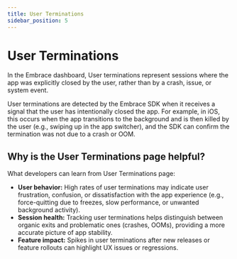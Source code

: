 ```yaml
---
title: User Terminations
sidebar_position: 5
---
```


# User Terminations

In the Embrace dashboard, User terminations represent sessions where the app was explicitly closed by the user, rather than by a crash, issue, or system event.

User terminations are detected by the Embrace SDK when it receives a signal that the user has intentionally closed the app. For example, in iOS, this occurs when the app transitions to the background and is then killed by the user (e.g., swiping up in the app switcher), and the SDK can confirm the termination was not due to a crash or OOM.

## Why is the User Terminations page helpful?

What developers can learn from User Terminations page:
- **User behavior:** High rates of user terminations may indicate user frustration, confusion, or dissatisfaction with the app experience (e.g., force-quitting due to freezes, slow performance, or unwanted background activity).
- **Session health:** Tracking user terminations helps distinguish between organic exits and problematic ones (crashes, OOMs), providing a more accurate picture of app stability.
- **Feature impact:** Spikes in user terminations after new releases or feature rollouts can highlight UX issues or regressions.